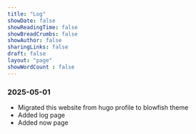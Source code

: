 ```yaml
---
title: "Log"
showDate: false
showReadingTime: false
showBreadCrumbs: false
showAuthor: false
sharingLinks: false
draft: false
layout: "page"
showWordCount : false
---
```



### 2025-05-01

- Migrated this website from hugo profile to blowfish theme
- Added log page
- Added now page
